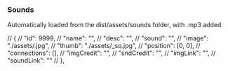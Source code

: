 

### Sounds
Automatically loaded from the dist/assets/sounds folder, with .mp3 added

  // {
  //   "id": 9999,
  //   "name": "",
  //   "desc": "",
  //   "sound": "",
  //   "image": "./assets/.jpg",
  //   "thumb": "./assets/_sq.jpg",
  //   "position": [0, 0],
  //   "connections": [],
  //   "imgCredit": "",
  //   "sndCredit": "",
  //   "imgLink": "",
  //   "soundLink": ""
  // },